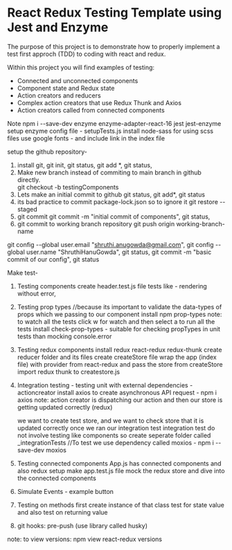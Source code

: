 # React Redux Testing Template using Jest and Enzyme

The purpose of this project is to demonstrate how to properly implement a test first approch (TDD) to coding with react and redux.

Within this project you will find examples of testing:

- Connected and unconnected components
- Component state and Redux state
- Action creators and reducers
- Complex action creators that use Redux Thunk and Axios
- Action creators called from connected components

Note
npm i --save-dev enzyme enzyme-adapter-react-16 jest jest-enzyme
setup enzyme config file - setupTests.js
install node-sass for using scss files
use google fonts - and include link in the index file

setup the github repository-

1. install git, git init, git status, git add \*, git status,
2. Make new branch instead of commiting to main branch in github directly.  
   git checkout -b testingComponents
3. Lets make an initial commit to github
   git status, git add\*, git status
4. its bad practice to commit package-lock.json so to ignore it
   git restore --staged <file>
5. git commit
   git commit -m "initial commit of components", git status,
6. git commit to working branch repository
   git push origin working-branch-name

git config --global user.email "shruthi.anugowda@gmail.com", git config --global user.name "ShruthiHanuGowda", git status, git commit -m "basic commit of our config", git status

Make test-

1. Testing components
   create header.test.js file
   tests like - rendering without error,
2. Testing prop types
   //because its important to validate the data-types of props which we passing to our component
   install npm prop-types
   note: to watch all the tests click w for watch and then select a to run all the tests
   install check-prop-types - suitable for checking propTypes in unit tests than mocking console.error
3. Testing redux components
   install redux react-redux redux-thunk
   create reducer folder and its files
   create createStore file
   wrap the app (index file) with provider from react-redux and pass the store from createStore
   import redux thunk to createstore.js
4. Integration testing - testing unit with external dependencies - actioncreator
   install axios to create asynchronous API request - npm i axios
   note: action creator is dispatching our action and then our store is getting updated correctly (redux)

   we want to create test store, and we want to check store that it is updated correctly once we ran our integration test
   integration test do not involve testing like components so create seperate folder called \_integrationTests
   //To test we use dependency called moxios - npm i --save-dev moxios

5. Testing connected components
   App.js has connected components and also redux setup
   make app.test.js file
   mock the redux store and dive into the connected components
6. Simulate Events - example button
7. Testing on methods
   first create instance of that class
   test for state value and also test on returning value
8. git hooks: pre-push (use library called husky)

note:
to view versions: npm view react-redux versions
